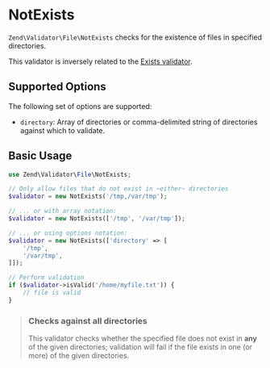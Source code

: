 # NotExists

`Zend\Validator\File\NotExists` checks for the existence of files in specified
directories.

This validator is inversely related to the [Exists validator](exists.md).

## Supported Options

The following set of options are supported:

- `directory`: Array of directories or comma-delimited string of directories
  against which to validate.

## Basic Usage

```php
use Zend\Validator\File\NotExists;

// Only allow files that do not exist in ~either~ directories
$validator = new NotExists('/tmp,/var/tmp');

// ... or with array notation:
$validator = new NotExists(['/tmp', '/var/tmp']);

// ... or using options notation:
$validator = new NotExists(['directory' => [
    '/tmp',
    '/var/tmp',
]]);

// Perform validation
if ($validator->isValid('/home/myfile.txt')) {
    // file is valid
}
```

> ### Checks against all directories
>
> This validator checks whether the specified file does not exist in **any** of
> the given directories; validation will fail if the file exists in one (or
> more) of the given directories.
